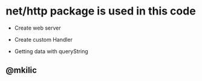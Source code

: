 # net/http package is used in this code

- Create web server

- Create custom Handler

- Getting data with queryString


## @mkilic
